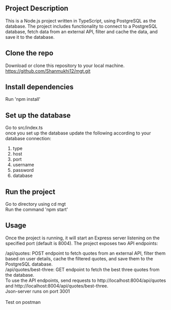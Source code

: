 ## Project Description 
This is a Node.js project written in TypeScript, using PostgreSQL as the database. The project includes functionality to connect to a PostgreSQL database, fetch data from an external API, filter and cache the data, and save it to the database.

## Clone the repo
Download or clone this repository to your local machine.<br>
https://github.com/Shanmukhi12/mgt.git

## Install dependencies
Run 'npm install'

## Set up the database
Go to src/index.ts <br>
once you set up the database update the following according to your database connection: <br>

1. type
2. host
3. port
4. username
5. password 
6. database

## Run the project
Go to directory using cd mgt<br>
Run the command 'npm start'

## Usage
Once the project is running, it will start an Express server listening on the specified port (default is 8004). The project exposes two API endpoints: <br>

/api/quotes: POST endpoint to fetch quotes from an external API, filter them based on user details, cache the filtered quotes, and save them to the PostgreSQL database. <br>
/api/quotes/best-three: GET endpoint to fetch the best three quotes from the database. <br>
To use the API endpoints, send requests to http://localhost:8004/api/quotes and http://localhost:8004/api/quotes/best-three. <br>
Json-server runs on port 3001 <br>
<br>
Test on postman
